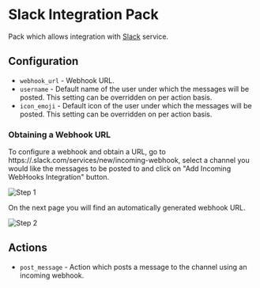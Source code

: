 # Slack Integration Pack

Pack which allows integration with [Slack](https://slack.com/) service.

## Configuration

* ``webhook_url`` - Webhook URL.
* ``username`` - Default name of the user under which the messages will be
  posted. This setting can be overridden on per action basis.
* ``icon_emoji`` - Default icon of the user under which the messages will be
  posted. This setting can be overridden on per action basis.

### Obtaining a Webhook URL

To configure a webhook and obtain a URL, go to
https://<your company>.slack.com/services/new/incoming-webhook, select a
channel you would like the messages to be posted to and click on "Add
Incoming WebHooks Integration" button.

![Step 1](/_images/slack_generate_webhook_url_1.png)

On the next page you will find an automatically generated webhook URL.

![Step 2](/_images/slack_generate_webhook_url_2.png)

## Actions

* ``post_message`` - Action which posts a message to the channel using an
  incoming webhook.
